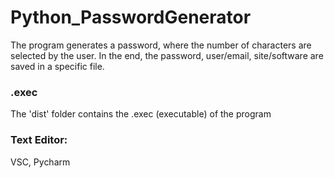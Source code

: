 # Python_PasswordGenerator
The program generates a password, where the number of characters are selected by the user. In the end, the password, user/email, site/software are saved in a specific file.


### .exec
The 'dist' folder contains the .exec (executable) of the program

### Text Editor: 
VSC, Pycharm
